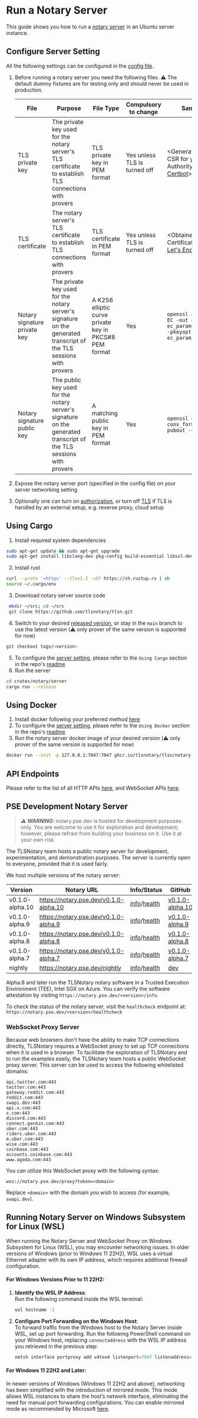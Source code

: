 # Run a Notary Server

This guide shows you how to run a [notary server](https://github.com/tlsnotary/tlsn/tree/main/crates/notary/server) in an Ubuntu server instance.

## Configure Server Setting
All the following settings can be configured in the [config file](https://github.com/tlsnotary/tlsn/blob/main/crates/notary/server/config/config.yaml).

1. Before running a notary server you need the following files. ⚠️ The default dummy fixtures are for testing only and should never be used in production.

   | File                         | Purpose                                                                                                             | File Type                                              | Compulsory to change         | Sample Command                                                                                                        |
   | ---------------------------- | ------------------------------------------------------------------------------------------------------------------- | ------------------------------------------------------ | ---------------------------- | --------------------------------------------------------------------------------------------------------------------- |
   | TLS private key              | The private key used for the notary server's TLS certificate to establish TLS connections with provers              | TLS private key in PEM format                          | Yes unless TLS is turned off | <Generated when creating CSR for your Certificate Authority, e.g. using [Certbot](https://certbot.eff.org/)>          |
   | TLS certificate              | The notary server's TLS certificate to establish TLS connections with provers                                       | TLS certificate in PEM format                          | Yes unless TLS is turned off | <Obtained from your Certificate Authority, e.g. [Let's Encrypt](https://letsencrypt.org/)>                            |
   | Notary signature private key | The private key used for the notary server's signature on the generated transcript of the TLS sessions with provers | A K256 elliptic curve private key in PKCS#8 PEM format | Yes                          | `openssl genpkey -algorithm EC -out eckey.pem -pkeyopt ec_paramgen_curve:secp256k1 -pkeyopt ec_param_enc:named_curve` |
   | Notary signature public key  | The public key used for the notary server's signature on the generated transcript of the TLS sessions with provers  | A matching public key in PEM format                    | Yes                          | `openssl ec -in eckey.pem -conv_form compressed -pubout -out eckey.pub`                                               |

2. Expose the notary server port (specified in the config file) on your server networking setting
3. Optionally one can turn on [authorization](https://github.com/tlsnotary/tlsn/tree/main/crates/notary/server#authorization), or turn off [TLS](https://github.com/tlsnotary/tlsn/tree/main/crates/notary/server#optional-tls) if TLS is handled by an external setup, e.g. reverse proxy, cloud setup

## Using Cargo

1. Install required system dependencies
```bash
sudo apt-get update && sudo apt-get upgrade
sudo apt-get install libclang-dev pkg-config build-essential libssl-dev
```
2. Install rust
```bash
curl --proto '=https' --tlsv1.2 -sSf https://sh.rustup.rs | sh
source ~/.cargo/env
```
3. Download notary server source code
```bash
 mkdir ~/src; cd ~/src
 git clone https://github.com/tlsnotary/tlsn.git
```
4. Switch to your desired [released version](https://github.com/tlsnotary/tlsn/releases), or stay in the `main` branch to use the latest version (⚠️ only prover of the same version is supported for now)
```bash
git checkout tags/<version>
```
5. To configure the [server setting](#configure-server-setting), please refer to the `Using Cargo` section in the repo's [readme](https://github.com/tlsnotary/tlsn/blob/main/crates/notary/server/README.md#using-cargo)
6. Run the server
```bash
cd crates/notary/server
cargo run --release
```

## Using Docker

1. Install docker following your preferred method [here](https://docs.docker.com/engine/install/ubuntu/)
2. To configure the [server setting](#configure-server-setting), please refer to the `Using Docker` section in the repo's [readme](https://github.com/tlsnotary/tlsn/blob/main/crates/notary/server/README.md#using-docker)
3. Run the notary server docker image of your desired version (⚠️ only prover of the same version is supported for now)
```bash
docker run --init -p 127.0.0.1:7047:7047 ghcr.io/tlsnotary/tlsn/notary-server:<version>
```

## API Endpoints
Please refer to the list of all HTTP APIs [here](./notary_server_api.html), and WebSocket APIs [here](https://github.com/tlsnotary/tlsn/tree/main/crates/notary/server#websocket-apis).

## PSE Development Notary Server

> **_⚠️ WARNING:_** notary.pse.dev is hosted for development purposes only. You are welcome to use it for exploration and development; however, please refrain from building your business on it. Use it at your own risk.

The TLSNotary team hosts a public notary server for development, experimentation, and demonstration purposes. The server is currently open to everyone, provided that it is used fairly.

We host multiple versions of the notary server:

| Version        | Notary URL                            | Info/Status                                                                                                    | GitHub                                                                                       | Note                                                                           |
| -------------- | ------------------------------------- | -------------------------------------------------------------------------------------------------------------- | -------------------------------------------------------------------------------------------- | ------------------------------------------------------------------------------ |
| v0.1.0-alpha.10 | https://notary.pse.dev/v0.1.0-alpha.10 | [info](https://notary.pse.dev/v0.1.0-alpha.10/info)/[health](https://notary.pse.dev/v0.1.0-alpha.10/healthcheck) | [v0.1.0-alpha.10](https://github.com/tlsnotary/tlsn/tree/v0.1.0-alpha.10/crates/notary/server) | [Release notes](https://github.com/tlsnotary/tlsn/releases/tag/v0.1.0-alpha.10) |
| v0.1.0-alpha.9 | https://notary.pse.dev/v0.1.0-alpha.9 | [info](https://notary.pse.dev/v0.1.0-alpha.9/info)/[health](https://notary.pse.dev/v0.1.0-alpha.9/healthcheck) | [v0.1.0-alpha.9](https://github.com/tlsnotary/tlsn/tree/v0.1.0-alpha.9/crates/notary/server) | [Release notes](https://github.com/tlsnotary/tlsn/releases/tag/v0.1.0-alpha.9) |
| v0.1.0-alpha.8 | https://notary.pse.dev/v0.1.0-alpha.8 | [info](https://notary.pse.dev/v0.1.0-alpha.8/info)/[health](https://notary.pse.dev/v0.1.0-alpha.8/healthcheck) | [v0.1.0-alpha.8](https://github.com/tlsnotary/tlsn/tree/v0.1.0-alpha.8/crates/notary/server) | [Release notes](https://github.com/tlsnotary/tlsn/releases/tag/v0.1.0-alpha.8) |
| v0.1.0-alpha.7 | https://notary.pse.dev/v0.1.0-alpha.7 | [info](https://notary.pse.dev/v0.1.0-alpha.7/info)/[health](https://notary.pse.dev/v0.1.0-alpha.7/healthcheck) | [v0.1.0-alpha.7](https://github.com/tlsnotary/tlsn/tree/v0.1.0-alpha.7/crates/notary/server) | [Release notes](https://github.com/tlsnotary/tlsn/releases/tag/v0.1.0-alpha.7) |
| nightly        | https://notary.pse.dev/nightly        | [info](https://notary.pse.dev/nightly/info)/[health](https://notary.pse.dev/nightly/healthcheck)               | [dev](https://github.com/tlsnotary/tlsn/tree/dev/crates/notary/server)                       |                                                                                |

Alpha.8 and later run the TLSNotary notary software in a Trusted Execution Environment (TEE), Intel SGX on Azure.
You can verify the software attestation by visiting `https://notary.pse.dev/<version>/info`.

To check the status of the notary server, visit the `healthcheck` endpoint at:
`https://notary.pse.dev/<version>/healthcheck`

### WebSocket Proxy Server

Because web browsers don't have the ability to make TCP connections directly, TLSNotary requires a WebSocket proxy to set up TCP connections when it is used in a browser. To facilitate the exploration of TLSNotary and to run the examples easily, the TLSNotary team hosts a public WebSocket proxy server. This server can be used to access the following whitelisted domains:

```
api.twitter.com:443
twitter.com:443
gateway.reddit.com:443
reddit.com:443
swapi.dev:443
api.x.com:443
x.com:443
discord.com:443
connect.garmin.com:443
uber.com:443
riders.uber.com:443
m.uber.com:443
wise.com:443
coinbase.com:443
accounts.coinbase.com:443
www.agoda.com:443
```

You can utilize this WebSocket proxy with the following syntax:

```
wss://notary.pse.dev/proxy?token=<domain>
```

Replace `<domain>` with the domain you wish to access (for example, `swapi.dev`).

## Running Notary Server on Windows Subsystem for Linux (WSL)

When running the Notary Server and WebSocket Proxy on Windows Subsystem for Linux (WSL), you may encounter networking issues. In older versions of Windows (prior to Windows 11 22H2), WSL uses a virtual Ethernet adapter with its own IP address, which requires additional firewall configuration.

#### For Windows Versions Prior to 11 22H2:

1. **Identify the WSL IP Address**:  
   Run the following command inside the WSL terminal:
   ```bash
   wsl hostname -I
   ```

2. **Configure Port Forwarding on the Windows Host**:  
   To forward traffic from the Windows host to the Notary Server inside WSL, set up port forwarding. Run the following PowerShell command on your Windows host, replacing `connectaddress` with the WSL IP address you retrieved in the previous step:
   ```powershell
   netsh interface portproxy add v4tov4 listenport=7047 listenaddress=0.0.0.0 connectport=7047 connectaddress=192.168.101.100
   ```

#### For Windows 11 22H2 and Later:

In newer versions of Windows (Windows 11 22H2 and above), networking has been simplified with the introduction of mirrored mode. This mode allows WSL instances to share the host’s network interface, eliminating the need for manual port forwarding configurations. You can enable mirrored mode as recommended by Microsoft [here](https://learn.microsoft.com/en-us/windows/wsl/networking#mirrored-mode-networking).
